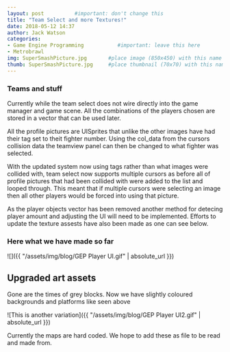 ```yaml
---
layout: post          #important: don't change this
title: "Team Select and more Textures!"
date: 2018-05-12 14:37
author: Jack Watson
categories:
- Game Engine Programming           #important: leave this here
- Metrobrawl
img: SuperSmashPicture.jpg       #place image (850x450) with this name in /assets/img/blog/
thumb: SuperSmashPicture.jpg     #place thumbnail (70x70) with this name in /assets/img/blog/thumbs/
---
```


<!--more-->
### Teams and stuff 
Currently while the team select does not wire directly into the game manager and game scene. All the combinations of the players chosen are
stored in a vector that can be used later.

All the profile pictures are UISprites that unlike the other images have had their tag set to theit fighter number. Using the col_data from 
the cursors collision data the teamview panel can then be changed to what fighter was selected. 

With the updated system now using tags rather than what images were collided with, team select now supports multiple cursors as before all 
of profile pictures that had been collided with were added to the list and looped through. This meant that if multiple cursors were 
selecting an image then all other players would be forced into using that picture.

As the player objects vector has been removed another method for detecing player amount and adjusting the UI will need to be implemented.
Efforts to update the texture assests have also been made as one can see below.

### Here what we have made so far
![]({{ "/assets/img/blog/GEP Player UI.gif" | absolute_url }})

## Upgraded art assets

Gone are the times of grey blocks. Now we have slightly coloured backgrounds and platforms like seen above

![This is another variation]({{ "/assets/img/blog/GEP Player UI2.gif" | absolute_url }})

Currently the maps are hard coded. We hope to add these as file to be read and made from.

